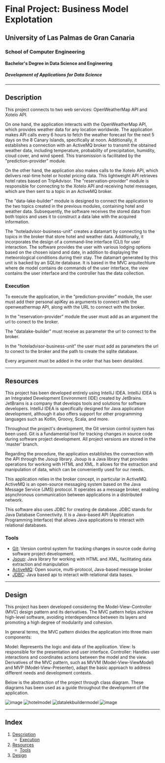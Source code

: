 # Final Project: Business Model Explotation

## University of Las Palmas de Gran Canaria
### School of Computer Engineering
#### Bachelor's Degree in Data Science and Engineering
##### Development of Applications for Data Science

---

## Description
This project connects to two web services: OpenWeatherMap API and Xotelo API.

On one hand, the application interacts with the OpenWeatherMap API, which provides weather data for any location worldwide. The application makes API calls every 6 hours to fetch the weather forecast for the next 5 days on the 8 Canary Islands, specifically at noon. Additionally, it establishes a connection with an ActiveMQ broker to transmit the obtained weather data, including temperature, probability of precipitation, humidity, cloud cover, and wind speed. This transmission is facilitated by the "prediction-provider" module.

On the other hand, the application also makes calls to the Xotelo API, which delivers real-time hotel or hostel pricing data. This lightweight API retrieves hotel rates based on TripAdvisor. The "reservation-provider" module is responsible for connecting to the Xotelo API and receiving hotel messages, which are then sent to a topic in an ActiveMQ broker.

The "data-lake-builder" module is designed to connect the application to the two topics created in the previous modules, containing hotel and weather data. Subsequently, the software receives the stored data from both topics and uses it to construct a data lake with the acquired information.

The "hoteladvisor-business-unit" creates a datamart by connecting to the topics in the broker that store hotel and weather data. Additionally, it incorporates the design of a command-line interface (CLI) for user interaction. The software provides the user with various lodging options based on the chosen island and date, in addition to displaying the meteorological conditions during their stay. The datamart generated by this unit is backed by an SQLite database. It is based in the MVC arquitechture where de model contains de commands of the user interface, the view contains the user interface and the controller has the data collection.

### Execution

To execute the application, in the "prediction-provider" module, the user must add their personal apiKey as arguments to connect with the openweathermap API, along with the URL to connect with the broker.

In the "reservation-provider" module the user must add as an argument the url to conect to the broker.

The "datalake-builder" must receive as parameter the url to connect to the broker.

In the "hoteladvisor-business-unit" the user must add as parameters the url to conect to the broker and the path to create the sqlite database.

Every argument must be added in the order that has been detailded.

---


## Resources

  This project has been developed entirely using IntelliJ IDEA. IntelliJ IDEA is an Integrated Development Environment (IDE) created by JetBrains. JetBrains is a company that develops tools and solutions for software developers. IntelliJ IDEA is specifically designed for Java application development, although it also offers support for other programming languages such as Kotlin, Groovy, Scala, and more.

Throughout the project's development, the Git version control system has been used. Git is a fundamental tool for tracking changes in source code during software project development. All project versions are stored in the 'master' branch.

Regarding the procedure, the application establishes the connection with the API through the Jsoup library. Jsoup is a Java library that provides operations for working with HTML and XML. It allows for the extraction and manipulation of data, which can be conveniently used for our needs. 

This application relies in the broker concept, in particular in ActiveMQ. ActiveMQ is an open-source messaging system based on the Java Message Service (JMS) protocol. It operates as a message broker, enabling asynchronous communication between applications in a distributed network.

This software also uses JDBC for creating de database. JDBC stands for Java Database Connectivity. It is a Java-based API (Application Programming Interface) that allows Java applications to interact with relational databases.
  
### Tools 

- [Git](https://git-scm.com/): Version control system for tracking changes in source code during software project development.
- [Jsoup](https://jsoup.org/): Java library for working with HTML and XML, facilitating data extraction and manipulation
- [ActiveMQ]( https://activemq.apache.org): Open source, multi-protocol, Java-based message broker
- [JDBC](https://www.oracle.com/database/technologies/appdev/jdbc.html): Java based api to interact with relational data bases.

---
## Design

This project has been developed considering the Model-View-Controller (MVC) design pattern and its derivatives. The MVC pattern helps achieve high-level software, avoiding interdependence between its layers and promoting a high degree of modularity and cohesion.

In general terms, the MVC pattern divides the application into three main components:

Model: Represents the logic and data of the application.
View: Is responsible for the presentation and user interface.
Controller: Handles user interactions and coordinates actions between the model and the view.
Derivatives of the MVC pattern, such as MVVM (Model-View-ViewModel) and MVP (Model-View-Presenter), adapt the basic approach to address different needs and development contexts.

Below is the abstraction of the project through class diagram. These diagrams has been used as a guide throughout the development of the application.

![image](https://github.com/AlejandroDelToroAcosta/Practica1.0/assets/145200194/5e19154e-4b86-4cc8-8ba6-9a580c81c7df)
![hotelmodel](https://github.com/AlejandroDelToroAcosta/Practica1.0/assets/145200194/276a77ac-c38f-4cf1-8fbe-b0799b19fbec)
![datalekbuildermodel](https://github.com/AlejandroDelToroAcosta/Practica1.0/assets/145200194/2a82267a-6508-43ad-b8c6-0ed773f35b7f)
![image](https://github.com/AlejandroDelToroAcosta/Practica1.0/assets/145200194/7095158a-cb8d-4d0e-b765-a6baff6733ad)




---
## Index

1. [Description](#description)
   - [Execution](#execution)
2. [Resources](#resources)
   - [Tools](#tools)
3. [Design](#design)
  
